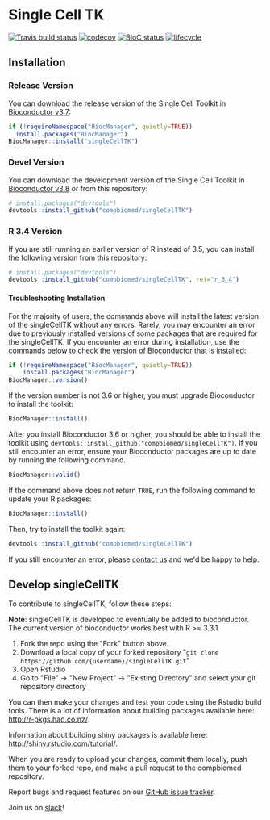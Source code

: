 # Single Cell TK

[![Travis build status](https://travis-ci.org/compbiomed/singleCellTK.svg?branch=master)](https://travis-ci.org/compbiomed/singleCellTK)
[![codecov](https://codecov.io/gh/compbiomed/singleCellTK/branch/master/graph/badge.svg)](https://codecov.io/gh/compbiomed/singleCellTK)
[![BioC status](http://www.bioconductor.org/shields/build/release/bioc/singleCellTK.svg)](https://bioconductor.org/checkResults/release/bioc-LATEST/singleCellTK)
[![lifecycle](https://img.shields.io/badge/lifecycle-stable-brightgreen.svg)](https://www.tidyverse.org/lifecycle/#stable)

## Installation

### Release Version

You can download the release version of the Single Cell Toolkit in
[Bioconductor v3.7](https://bioconductor.org/packages/release/bioc/html/singleCellTK.html):

```r
if (!requireNamespace("BiocManager", quietly=TRUE))
  install.packages("BiocManager")
BiocManager::install("singleCellTK")
```

### Devel Version

You can download the development version of the Single Cell Toolkit in
[Bioconductor v3.8](https://bioconductor.org/packages/devel/bioc/html/singleCellTK.html)
or from this repository:

```r
# install.packages("devtools")
devtools::install_github("compbiomed/singleCellTK")
```

### R 3.4 Version

If you are still running an earlier version of R instead of 3.5, you can install
the following version from this repository:

```r
# install.packages("devtools")
devtools::install_github("compbiomed/singleCellTK", ref="r_3_4")
```

#### Troubleshooting Installation

For the majority of users, the commands above will install the latest version
of the singleCellTK without any errors. Rarely, you may encounter an error due
to previously installed versions of some packages that are required for the
singleCellTK. If you encounter an error during installation, use the commands
below to check the version of Bioconductor that is installed:

```r
if (!requireNamespace("BiocManager", quietly=TRUE))
    install.packages("BiocManager")
BiocManager::version()
```

If the version number is not 3.6 or higher, you must upgrade Bioconductor to
install the toolkit:

```r
BiocManager::install()
```

After you install Bioconductor 3.6 or higher, you should be able to install the
toolkit using `devtools::install_github("compbiomed/singleCellTK")`. If you
still encounter an error, ensure your Bioconductor packages are up to date by
running the following command.

```r
BiocManager::valid()
```

If the command above does not return `TRUE`, run the following command to
update your R packages:

```r
BiocManager::install()
```

Then, try to install the toolkit again:

```r
devtools::install_github("compbiomed/singleCellTK")
```

If you still encounter an error, please [contact us](mailto:dfj@bu.edu) and
we'd be happy to help.

## Develop singleCellTK

To contribute to singleCellTK, follow these steps:

__Note__: singleCellTK is developed to eventually be added to bioconductor. The current
version of bioconductor works best with R >= 3.3.1 

1. Fork the repo using the "Fork" button above.
2. Download a local copy of your forked repository "```git clone https://github.com/{username}/singleCellTK.git```"
3. Open Rstudio
4. Go to "File" -> "New Project" -> "Existing Directory" and select your git repository directory

You can then make your changes and test your code using the Rstudio build tools.
There is a lot of information about building packages available here: http://r-pkgs.had.co.nz/.

Information about building shiny packages is available here: http://shiny.rstudio.com/tutorial/.

When you are ready to upload your changes, commit them locally, push them to your
forked repo, and make a pull request to the compbiomed repository.

Report bugs and request features on our [GitHub issue tracker](https://github.com/compbiomed/singleCellTK/issues).

Join us on [slack](https://compbiomed.slack.com/)!
